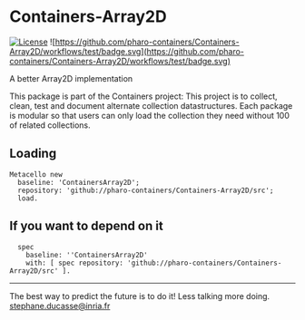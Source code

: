 # Containers-Array2D

[![License](https://img.shields.io/badge/license-MIT-blue.svg)](https://img.shields.io/badge/license-MIT-blue.svg)
![https://github.com/pharo-containers/Containers-Array2D/workflows/test/badge.svg](https://github.com/pharo-containers/Containers-Array2D/workflows/test/badge.svg)


A better Array2D implementation 

This package is part of the Containers project: This project is to collect, clean, 
test and document alternate collection datastructures. Each package is modular so that users 
can only load the collection they need without 100 of related collections.

## Loading

```
Metacello new
  baseline: 'ContainersArray2D';
  repository: 'github://pharo-containers/Containers-Array2D/src';
  load.
```

## If you want to depend on it

```
  spec 
    baseline: ''ContainersArray2D' 
    with: [ spec repository: 'github://pharo-containers/Containers-Array2D/src' ].
  ```

----
The best way to predict the future is to do it!
Less talking more doing. stephane.ducasse@inria.fr
